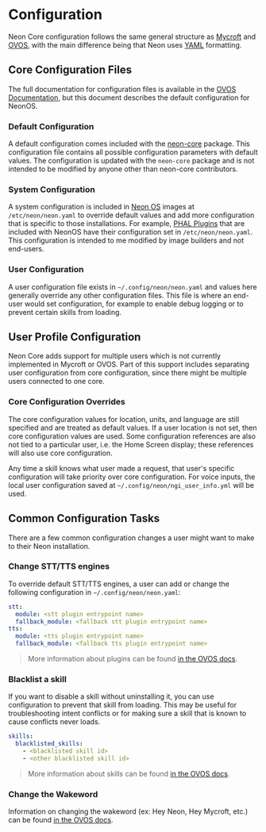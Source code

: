 # Configuration

Neon Core configuration follows the same general structure as
[Mycroft](https://mycroft-ai.gitbook.io/docs/using-mycroft-ai/customizations/mycroft-conf)
and [OVOS](https://openvoiceos.github.io/community-docs/060-config/),
with the main difference being that Neon uses [YAML](https://yaml.org/) formatting.

## Core Configuration Files

The full documentation for configuration files is available in the
[OVOS Documentation](https://openvoiceos.github.io/community-docs/config/), but
this document describes the default configuration for NeonOS.

### Default Configuration

A default configuration comes included with the [neon-core](https://github.com/NeonGeckoCom/NeonCore/blob/master/neon_core/configuration/neon.yaml)
package. This configuration file contains all possible configuration parameters
with default values. The configuration is updated with the `neon-core` package
and is not intended to be modified by anyone other than neon-core contributors.

### System Configuration

A system configuration is included in [Neon OS](https://neongeckocom.github.io/neon-docs/neon_os/)
images at `/etc/neon/neon.yaml` to override default values and add more
configuration that is specific to those installations. For example,
[PHAL Plugins](https://openvoiceos.github.io/community-docs/110-ht_phal/) that are
included with NeonOS have their configuration set in `/etc/neon/neon.yaml`. This
configuration is intended to me modified by image builders and not end-users.

### User Configuration

A user configuration file exists in `~/.config/neon/neon.yaml` and values here
generally override any other configuration files. This file is where an end-user
would set configuration, for example to enable debug logging or to prevent certain
skills from loading.

## User Profile Configuration

Neon Core adds support for multiple users which is not currently implemented in
Mycroft or OVOS. Part of this support includes separating user configuration from
core configuration, since there might be multiple users connected to one core.

### Core Configuration Overrides

The core configuration values for location, units, and language are still specified
and are treated as default values. If a user location is not set, then
core configuration values are used. Some configuration references are also not tied
to a particular user, i.e. the Home Screen display; these references will also use
core configuration.

Any time a skill knows what user made a request, that user's specific configuration
will take priority over core configuration. For voice inputs, the local user configuration
saved at `~/.config/neon/ngi_user_info.yml` will be used.

## Common Configuration Tasks

There are a few common configuration changes a user might want to make to their
Neon installation.

### Change STT/TTS engines

To override default STT/TTS engines, a user can add or change the following configuration
in `~/.config/neon/neon.yaml`:

```yaml
stt:
  module: <stt plugin entrypoint name>
  fallback_module: <fallback stt plugin entrypoint name>
tts:
  module: <tts plugin entrypoint name>
  fallback_module: <fallback tts plugin entrypoint name>
```

> More information about plugins can be found [in the OVOS docs](https://openvoiceos.github.io/community-docs/300-glossary/#opm).

### Blacklist a skill

If you want to disable a skill without uninstalling it, you can use configuration
to prevent that skill from loading. This may be useful for troubleshooting intent
conflicts or for making sure a skill that is known to cause conflicts never loads.

```yaml
skills:
  blacklisted_skills:
    - <blacklisted skill id>
    - <other blacklisted skill id>
```

> More information about skills can be found [in the OVOS docs](https://openvoiceos.github.io/community-docs/080-ht_skills/).

### Change the Wakeword

Information on changing the wakeword (ex: Hey Neon, Hey Mycroft, etc.) can be 
found [in the OVOS docs](https://openvoiceos.github.io/community-docs//104-ht_ww/#ovos-listener-wakewords-hotwords).
